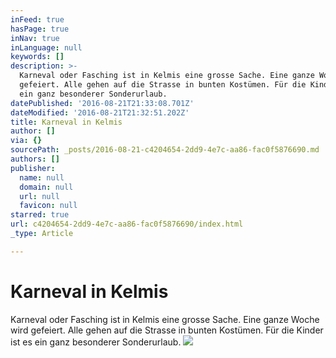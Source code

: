 ```yaml
---
inFeed: true
hasPage: true
inNav: true
inLanguage: null
keywords: []
description: >-
  Karneval oder Fasching ist in Kelmis eine grosse Sache. Eine ganze Woche wird
  gefeiert. Alle gehen auf die Strasse in bunten Kostümen. Für die Kinder ist es
  ein ganz besonderer Sonderurlaub.
datePublished: '2016-08-21T21:33:08.701Z'
dateModified: '2016-08-21T21:32:51.202Z'
title: Karneval in Kelmis
author: []
via: {}
sourcePath: _posts/2016-08-21-c4204654-2dd9-4e7c-aa86-fac0f5876690.md
authors: []
publisher:
  name: null
  domain: null
  url: null
  favicon: null
starred: true
url: c4204654-2dd9-4e7c-aa86-fac0f5876690/index.html
_type: Article

---
```

# Karneval in Kelmis

Karneval oder Fasching ist in Kelmis eine grosse Sache. Eine ganze Woche wird gefeiert. Alle gehen auf die Strasse in bunten Kostümen. Für die Kinder ist es ein ganz besonderer Sonderurlaub.
![](https://the-grid-user-content.s3-us-west-2.amazonaws.com/51d32716-c97a-4b3f-aca4-45f0a3db49ab.jpg)